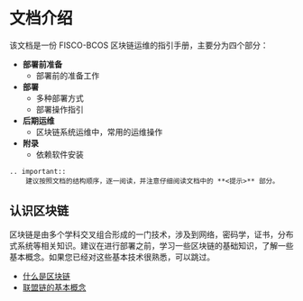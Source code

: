 # 文档介绍

该文档是一份 FISCO-BCOS 区块链运维的指引手册，主要分为四个部分：

* **部署前准备**
    * 部署前的准备工作
* **部署**
    * 多种部署方式
    * 部署操作指引
* **后期运维**
    * 区块链系统运维中，常用的运维操作
* **附录**
    * 依赖软件安装
    
```eval_rst
.. important::
    建议按照文档的结构顺序，逐一阅读，并注意仔细阅读文档中的 **<提示>** 部分。
```

## 认识区块链

区块链是由多个学科交叉组合形成的一门技术，涉及到网络，密码学，证书，分布式系统等相关知识。建议在进行部署之前，学习一些区块链的基础知识，了解一些基本概念。如果您已经对这些基本技术很熟悉，可以跳过。

- [什么是区块链](https://fisco-bcos-documentation.readthedocs.io/zh_CN/latest/docs/tutorial/key_concepts.html#id1)
- [联盟链的基本概念](https://fisco-bcos-documentation.readthedocs.io/zh_CN/latest/docs/tutorial/key_concepts.html#id15)


